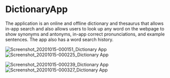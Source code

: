# DictionaryApp
The application is an online and offline dictionary and thesaurus that allows in-app search and also allows users to look up any word on the webpage to show synonyms and antonyms, in-app correct pronunciations, and example sentences. The app also has a word search history.

![Screenshot_20201015-000151_Dictionary App](https://user-images.githubusercontent.com/68066286/96031637-3fdac400-0e7b-11eb-9001-9537b5f03707.jpg)      ![Screenshot_20201015-000225_Dictionary App](https://user-images.githubusercontent.com/68066286/96031731-5ed95600-0e7b-11eb-83bd-8b8e25dc7438.jpg)

![Screenshot_20201015-000239_Dictionary App](https://user-images.githubusercontent.com/68066286/96031773-6e589f00-0e7b-11eb-9088-3274b22b5ecf.jpg)      ![Screenshot_20201015-000327_Dictionary App](https://user-images.githubusercontent.com/68066286/96031783-71538f80-0e7b-11eb-9ddd-643eb2a6c1c9.jpg)
